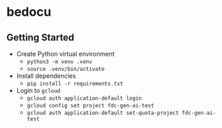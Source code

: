 # bedocu

## Getting Started

- Create Python virtual environment
  - `python3 -m venv .venv`
  - `source .venv/bin/activate`
- Install dependencies
  - `pip install -r requirements.txt`
- Login to `gcloud`
  - `gcloud auth application-default login`
  - `gcloud config set project fdc-gen-ai-test`
  - `gcloud auth application-default set-quota-project fdc-gen-ai-test`
